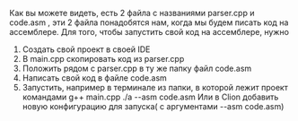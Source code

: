 Как вы можете видеть, есть 2 файла с названиями parser.cpp и code.asm , эти 2 файла понадобятся нам, когда мы будем писать код на ассемблере. Для того, чтобы запустить свой код на ассемблере, нужно 
1) Создать свой проект в своей IDE
2) В main.cpp скопировать код из parser.cpp 
3) Положить рядом с parser.cpp в ту же папку файл code.asm 
4) Написать свой код в файле code.asm
5) Запустить, например в терминале из папки, в которой лежит проект командами 
  g++ main.cpp
  ./a --asm code.asm 
Или в Clion добавить новую конфигурацию для запуска( с аргументами --asm code.asm)

 
